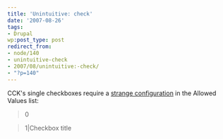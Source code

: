```yaml
---
title: 'Unintuitive: check'
date: '2007-08-26'
tags:
- Drupal
wp:post_type: post
redirect_from:
- node/140
- unintuitive-check
- 2007/08/unintuitive:-check/
- "?p=140"
---
```


CCK's single checkboxes require a [strange configuration](http://drupal.org/node/120377) in the Allowed Values list:

>

> 0

> 1|Checkbox title

>
